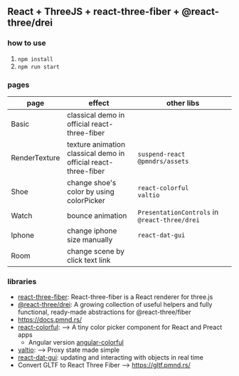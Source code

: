 ## React + ThreeJS + react-three-fiber + @react-three/drei

### how to use

1. `npm install`
2. `npm run start`

### pages

|page| effect|other libs|
|---|---|---|
|Basic|classical demo in official react-three-fiber||
|RenderTexture|texture animation<br>classical demo in official react-three-fiber|`suspend-react`<br>`@pmndrs/assets`|
|Shoe|change shoe's color by using colorPicker|`react-colorful`<br>`valtio`|
|Watch|bounce animation| `PresentationControls` in `@react-three/drei`|
|Iphone|change iphone size manually|`react-dat-gui`|
|Room|change scene by click text link||

### libraries

- [react-three-fiber](https://docs.pmnd.rs/react-three-fiber/getting-started/introduction): React-three-fiber is a React renderer for three.js
- [@react-three/drei](https://github.com/pmndrs/drei): A growing collection of useful helpers and fully functional, ready-made abstractions for @react-three/fiber
- https://docs.pmnd.rs/
- [react-colorful](https://omgovich.github.io/react-colorful/): --> A tiny color picker component for React and Preact apps
  - Angular version [angular-colorful](https://github.com/ngx-eco/angular-colorful)
- [valtio](https://valtio.pmnd.rs/):  --> Proxy state made simple
- [react-dat-gui](https://classic.yarnpkg.com/en/package/react-dat-gui): updating and interacting with objects in real time
- Convert GLTF to React Three Fiber  -->  https://gltf.pmnd.rs/

